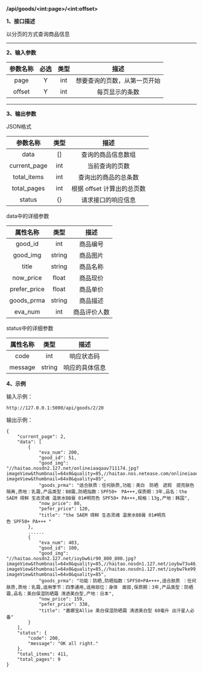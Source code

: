 **/api/goods/\<int:page\>/\<int:offset\>**

**1、接口描述**

以分页的方式查询商品信息

---

**2、输入参数**

| 参数名称 | 必选 | 类型 |             描述             |
| :------: | :--: | :--: | :--------------------------: |
|   page   |  Y   | int  | 想要查询的页数，从第一页开始 |
|  offset  |  Y   | int  |        每页显示的条数        |

---

**3、输出参数**

JSON格式

|   参数名称   | 类型 |            描述            |
| :----------: | :--: | :------------------------: |
|     data     |  []  |     查询的商品信息数组     |
| current_page | int  |       当前查询的页数       |
| total_items  | int  |    查询出的商品的总条数    |
| total_pages  | int  | 根据 offset 计算出的总页数 |
|    status    |  {}  |     请求接口的响应信息     |

data中的详细参数

|   属性名称   |  类型  |     描述     |
| :----------: | :----: | :----------: |
|   good_id    |  int   |   商品编号   |
|   good_img   | string |   商品图片   |
|    title     | string |   商品名称   |
|  now_price   | float  |   商品现价   |
| prefer_price | float  |   商品单价   |
|  goods_prma  | string |   商品描述   |
|   eva_num    |  int   | 商品评价人数 |

status中的详细参数

| 属性名称 |  类型  |      描述      |
| :------: | :----: | :------------: |
|   code   |  int   |   响应状态码   |
| message  | string | 响应的具体信息 |

**4、示例**

输入示例：

```
http://127.0.0.1:5000/api/goods/2/20
```

输出示例：

```
{
    "current_page": 2,
    "data": [
        {
            "eva_num": 200,
            "good_id": 51,
            "good_img": "//haitao.nosdn2.127.net/onlineiaaqaav711174.jpg?imageView&thumbnail=64x0&quality=85,//haitao.nos.netease.com/onlineiaaqafje11175.jpg?imageView&thumbnail=64x0&quality=85",
            "goods_prma": "适合肤质：任何肤质,功能：美白　防晒　遮瑕　提亮肤色　隔离,质地：乳霜,产品类型：BB霜,防晒指数：SPF50+　PA+++,保质期：3年,品名：the SAEM 得鲜 生态灵魂 温泉水BB膏 01#明亮色 SPF50+ PA+++,规格：13g,产地：韩国",
            "now_price": 80,
            "pefer_price": 120,
            "title": "the SAEM 得鲜 生态灵魂 温泉水BB膏 01#明亮色 SPF50+ PA+++ "
        },
        ......
        {
            "eva_num": 403,
            "good_id": 100,
            "good_img": "//haitao.nosdn2.127.net/ioybw6ir90_800_800.jpg?imageView&thumbnail=64x0&quality=85,//haitao.nosdn1.127.net/ioybw73u46_800_800.jpg?imageView&thumbnail=64x0&quality=85,//haitao.nosdn1.127.net/ioybw7ke99_800_800.jpg?imageView&thumbnail=64x0&quality=85",
            "goods_prma": "功能：防晒,防晒指数：SPF50+PA++++,适合肤质 ：任何肤质,质地：乳霜,适用季节：四季通用,适用部位：身体　面部,保质期：3年,产品类型：防晒霜,品名：美白保湿防晒霜 清透美白型,产地：日本",
            "now_price": 159,
            "pefer_price": 338,
            "title": "嘉娜宝Allie 美白保湿防晒霜 清透美白型 60毫升 出汗星人必备"
        }
    ],
    "status": {
        "code": 200,
        "message": "OK all right."
    },
    "total_items": 411,
    "total_pages": 9
}
```